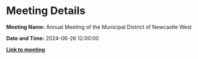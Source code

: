 # Meeting Details

**Meeting Name:** Annual Meeting of the Municipal District of Newcastle West

**Date and Time:** 2024-06-26 12:00:00

**<a href="https://www.limerick.ie/council/whats-on/annual-meeting-of-the-municipal-district-of-newcastle-west-0" target="_blank">Link to meeting</a>**
